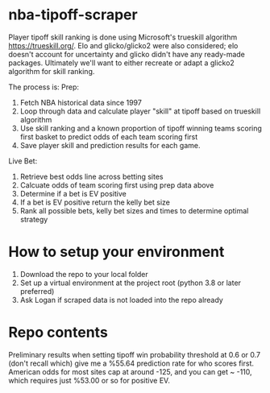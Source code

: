 # nba-tipoff-scraper

Player tipoff skill ranking is done using Microsoft's trueskill algorithm https://trueskill.org/.
Elo and glicko/glicko2 were also considered; elo doesn't account for uncertainty and glicko didn't have any ready-made packages.
Ultimately we'll want to either recreate or adapt a glicko2 algorithm for skill ranking.

The process is: 
Prep:
1. Fetch NBA historical data since 1997
2. Loop through data and calculate player "skill" at tipoff based on trueskill algorithm
3. Use skill ranking and a known proportion of tipoff winning teams scoring first basket to predict odds of each team scoring first
4. Save player skill and prediction results for each game. 

Live Bet:
1. Retrieve best odds line across betting sites
2. Calcuate odds of team scoring first using prep data above
3. Determine if a bet is EV positive
4. If a bet is EV positive return the kelly bet size
5. Rank all possible bets, kelly bet sizes and times to determine optimal strategy

# How to setup your environment

1. Download the repo to your local folder
2. Set up a virtual environment at the project root (python 3.8 or later preferred)
3. Ask Logan if scraped data is not loaded into the repo already

# Repo contents


Preliminary results when setting tipoff win probability threshold at 0.6 or 0.7 (don't recall which) give me a %55.64 prediction rate for who scores first. American odds for most sites cap at around -125, and you can get ~ -110, which requires just %53.00 or so for positive EV.
